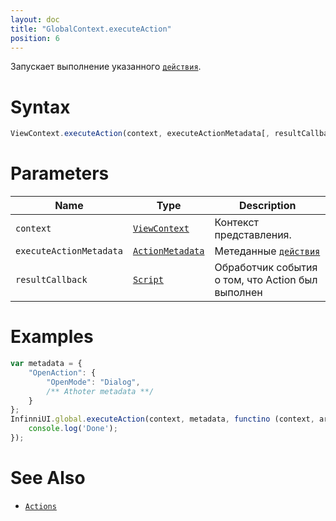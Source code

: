 ```yaml
---
layout: doc
title: "GlobalContext.executeAction"
position: 6
---
```


Запускает выполнение указанного [`действия`](../../Actions/).

# Syntax

```js
ViewContext.executeAction(context, executeActionMetadata[, resultCallback]);
```

# Parameters

|Name|Type|Description|
|----|----|-----------|
|`context`|[`ViewContext`](../../Context/)|Контекст представления.|
|`executeActionMetadata`|[`ActionMetadata`](../../Actions/)|Метеданные [`действия`](../../Actions/)|
|`resultCallback`|[`Script`](../../Script/)|Обработчик события о том, что Action был выполнен|

# Examples

```js
var metadata = {
    "OpenAction": {
        "OpenMode": "Dialog",
        /** Athoter metadata **/
    }
};
InfinniUI.global.executeAction(context, metadata, functino (context, args) {
    console.log('Done');
});
```

# See Also

* [`Actions`](../../Actions/)
